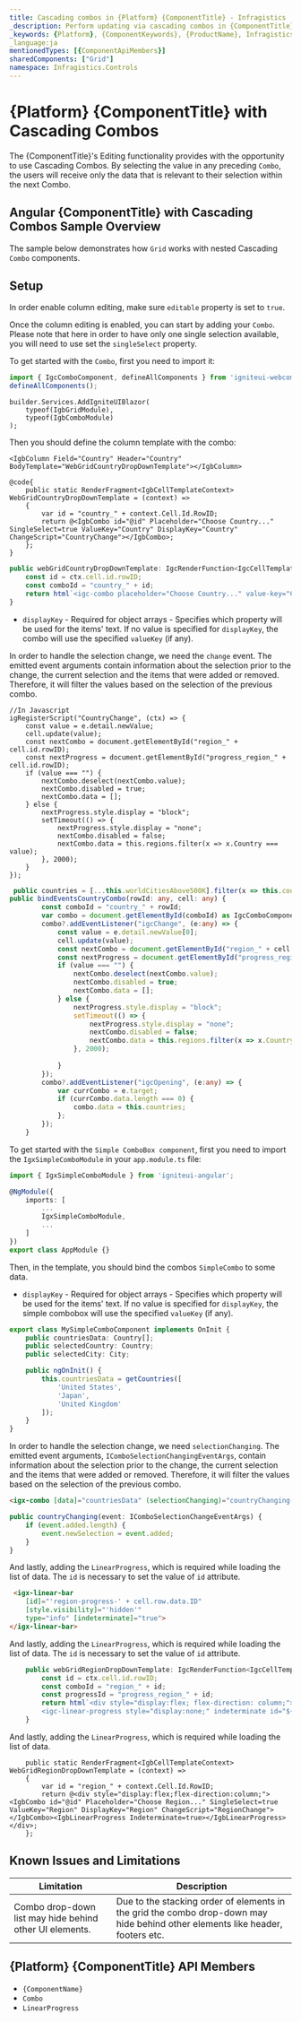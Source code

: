 ```yaml
---
title: Cascading combos in {Platform} {ComponentTitle} - Infragistics
_description: Perform updating via cascading combos in {ComponentTitle}, using {Platform} {ComponentTitle}. See demos & examples!
_keywords: {Platform}, {ComponentKeywords}, {ProductName}, Infragistics
_language:ja
mentionedTypes: [{ComponentApiMembers}]
sharedComponents: ["Grid"]
namespace: Infragistics.Controls
---
```


# {Platform} {ComponentTitle} with Cascading Combos
The {ComponentTitle}'s Editing functionality provides with the opportunity to use Cascading Combos. By selecting the value in any preceding `Combo`, the users will receive only the data that is relevant to their selection within the next Combo.

## Angular {ComponentTitle} with Cascading Combos Sample Overview
The sample below demonstrates how `Grid` works with nested Cascading `Combo` components.

<!-- ComponentStart: Grid -->
<code-view style="height:500px"
           data-demos-base-url="{environment:demosBaseUrl}"
           iframe-src="{environment:demosBaseUrl}/{ComponentSample}-cascading-combo"
           github-src="{ComponentSample}/cascading-combo"
           alt="{Platform} {ComponentName} Cascading Combos">
</code-view>
<!-- ComponentEnd: Grid -->

## Setup

In order enable column editing, make sure `editable` property is set to `true`.

Once the column editing is enabled, you can start by adding your `Combo`. Please note that here in order to have only one single selection available, you will need to use set the `singleSelect` property.


<!-- WebComponents, Blazor -->
To get started with the `Combo`, first you need to import it:

```ts
import { IgcComboComponent, defineAllComponents } from 'igniteui-webcomponents';
defineAllComponents();
```

```razor
builder.Services.AddIgniteUIBlazor(
    typeof(IgbGridModule), 
    typeof(IgbComboModule)
);
```

Then you should define the column template with the combo:


```razor
<IgbColumn Field="Country" Header="Country" BodyTemplate="WebGridCountryDropDownTemplate"></IgbColumn>

@code{
    public static RenderFragment<IgbCellTemplateContext> WebGridCountryDropDownTemplate = (context) =>
    {
        var id = "country_" + context.Cell.Id.RowID;
        return @<IgbCombo id="@id" Placeholder="Choose Country..." SingleSelect=true ValueKey="Country" DisplayKey="Country" ChangeScript="CountryChange"></IgbCombo>;
    };
}

```

```ts
public webGridCountryDropDownTemplate: IgcRenderFunction<IgcCellTemplateContext> = (ctx: IgcCellTemplateContext) => {
    const id = ctx.cell.id.rowID;
    const comboId = "country_" + id;
    return html`<igc-combo placeholder="Choose Country..." value-key="Country" display-key="Country" id="${comboId}" single-select></igc-combo>`
}
```

- `displayKey` - Required for object arrays - Specifies which property will be used for the items' text. If no value is specified for `displayKey`, the  combo will use the specified `valueKey` (if any).

In order to handle the selection change, we need the `change` event. The emitted event arguments contain information about the selection prior to the change, the current selection and the items that were added or removed. Therefore, it will filter the values based on the selection of the previous combo.

```razor
//In Javascript
igRegisterScript("CountryChange", (ctx) => {
    const value = e.detail.newValue;
    cell.update(value);
    const nextCombo = document.getElementById("region_" + cell.id.rowID);
    const nextProgress = document.getElementById("progress_region_" + cell.id.rowID);
    if (value === "") {
        nextCombo.deselect(nextCombo.value);
        nextCombo.disabled = true;
        nextCombo.data = [];
    } else {
        nextProgress.style.display = "block";
        setTimeout(() => {
            nextProgress.style.display = "none";
            nextCombo.disabled = false;
            nextCombo.data = this.regions.filter(x => x.Country === value);
        }, 2000);
    }
});
```

```ts
 public countries = [...this.worldCitiesAbove500K].filter(x => this.countryNames.indexOf(x.Country) !== -1).filter((value, index, array) => array.findIndex(x => x.Country === value.Country) === index); 
public bindEventsCountryCombo(rowId: any, cell: any) {
        const comboId = "country_" + rowId;
        var combo = document.getElementById(comboId) as IgcComboComponent<any>;
        combo?.addEventListener("igcChange", (e:any) => {
            const value = e.detail.newValue[0];
            cell.update(value);
            const nextCombo = document.getElementById("region_" + cell.id.rowID) as IgcComboComponent<any>;
            const nextProgress = document.getElementById("progress_region_" + cell.id.rowID) as IgcLinearProgressComponent;
            if (value === "") {
                nextCombo.deselect(nextCombo.value);
                nextCombo.disabled = true;
                nextCombo.data = [];
            } else {
                nextProgress.style.display = "block";
                setTimeout(() => {
                    nextProgress.style.display = "none";
                    nextCombo.disabled = false;
                    nextCombo.data = this.regions.filter(x => x.Country === value);
                }, 2000);
      
            }
        });
        combo?.addEventListener("igcOpening", (e:any) => {
            var currCombo = e.target;
            if (currCombo.data.length === 0) {
                combo.data = this.countries;
            };
        });
    }
```

<!-- end: WebComponents, Blazor -->

<!-- Angular -->

To get started with the `Simple ComboBox component`, first you need to import the `IgxSimpleComboModule` in your `app.module.ts` file:

```typescript
import { IgxSimpleComboModule } from 'igniteui-angular';

@NgModule({
    imports: [
        ...
        IgxSimpleComboModule,
        ...
    ]
})
export class AppModule {}
```

Then, in the template, you should bind the combos `SimpleCombo` to some data.

- `displayKey` - Required for object arrays - Specifies which property will be used for the items' text. If no value is specified for `displayKey`, the simple combobox will use the specified `valueKey` (if any).

```typescript
export class MySimpleComboComponent implements OnInit {
    public countriesData: Country[];
    public selectedCountry: Country;
    public selectedCity: City;

    public ngOnInit() {
        this.countriesData = getCountries([
            'United States',
            'Japan',
            'United Kingdom'
        ]);
    }
}
```

In order to handle the selection change, we need `selectionChanging`. The emitted event arguments, `IComboSelectionChangingEventArgs`, contain information about the selection prior to the change, the current selection and the items that were added or removed. Therefore, it will filter the values based on the selection of the previous combo.

```html
<igx-combo [data]="countriesData" (selectionChanging)="countryChanging($event)"></igx-combo>
```

```typescript
public countryChanging(event: IComboSelectionChangeEventArgs) {
    if (event.added.length) {
        event.newSelection = event.added;
    }
}
```
And lastly, adding the `LinearProgress`, which is required while loading the list of data.
The `id` is necessary to set the value of `id` attribute.

```html
 <igx-linear-bar 
    [id]="'region-progress-' + cell.row.data.ID" 
    [style.visibility]="'hidden'"
    type="info" [indeterminate]="true">
</igx-linear-bar>
```
<!-- end: Angular -->

<!-- WebComponents -->

And lastly, adding the `LinearProgress`, which is required while loading the list of data.
The `id` is necessary to set the value of `id` attribute.

```ts
    public webGridRegionDropDownTemplate: IgcRenderFunction<IgcCellTemplateContext> = (ctx: IgcCellTemplateContext) => {
        const id = ctx.cell.id.rowID;
        const comboId = "region_" + id;
        const progressId = "progress_region_" + id;
        return html`<div style="display:flex; flex-direction: column;"><igc-combo placeholder="Choose Region..." disabled value-key="Region" display-key="Region" id="${comboId}" single-select></igc-combo>
        <igc-linear-progress style="display:none;" indeterminate id="${progressId}"></<igc-linear-progress><div>`;
    }
```


<!-- end: WebComponents -->


<!-- Blazor -->
And lastly, adding the `LinearProgress`, which is required while loading the list of data.



```razor
    public static RenderFragment<IgbCellTemplateContext> WebGridRegionDropDownTemplate = (context) =>
    {
        var id = "region_" + context.Cell.Id.RowID;
        return @<div style="display:flex;flex-direction:column;"><IgbCombo id="@id" Placeholder="Choose Region..." SingleSelect=true ValueKey="Region" DisplayKey="Region" ChangeScript="RegionChange"></IgbCombo><IgbLinearProgress Indeterminate=true></IgbLinearProgress></div>;
    };
```
<!-- end: Blazor -->

## Known Issues and Limitations

|Limitation|Description|
|--- |--- |
| Combo drop-down list may hide behind other UI elements. | Due to the stacking order of elements in the grid the combo drop-down may hide behind other elements like header, footers etc. |

## {Platform} {ComponentTitle} API Members
- `{ComponentName}`
- `Combo`
- `LinearProgress`